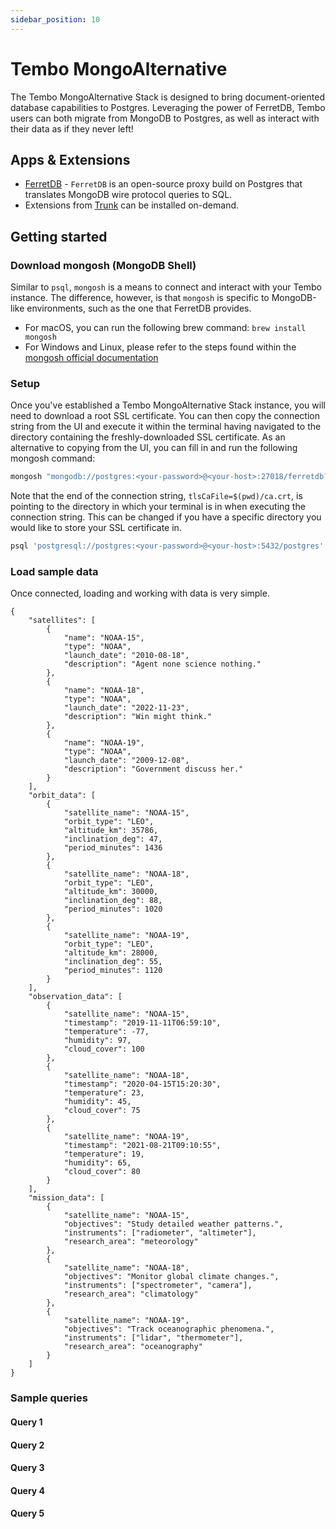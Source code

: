 ```yaml
---
sidebar_position: 10
---
```


# Tembo MongoAlternative

The Tembo MongoAlternative Stack is designed to bring document-oriented database capabilities to Postgres.
Leveraging the power of FerretDB, Tembo users can both migrate from MongoDB to Postgres, as well as interact with their data as if they never left!

## Apps & Extensions

- [FerretDB](https://docs.ferretdb.io/) - `FerretDB` is an open-source proxy build on Postgres that translates MongoDB wire protocol queries to SQL.
- Extensions from [Trunk](https://pgt.dev/) can be installed on-demand.

## Getting started

### Download mongosh (MongoDB Shell)

Similar to `psql`, `mongosh` is a means to connect and interact with your Tembo instance.
The difference, however, is that `mongosh` is specific to MongoDB-like environments, such as the one that FerretDB provides.

- For macOS, you can run the following brew command: `brew install mongosh`
- For Windows and Linux, please refer to the steps found within the [mongosh official documentation](https://www.mongodb.com/docs/mongodb-shell/install/)

### Setup

Once you've established a Tembo MongoAlternative Stack instance, you will need to download a root SSL certificate.
You can then copy the connection string from the UI and execute it within the terminal having navigated to the directory containing the freshly-downloaded SSL certificate.
As an alternative to copying from the UI, you can fill in and run the following mongosh command:

```bash
mongosh "mongodb://postgres:<your-password>@<your-host>:27018/ferretdb?authMechanism=PLAIN&tls=true&tlsCaFile=$(pwd)/ca.crt"
```

Note that the end of the connection string, `tlsCaFile=$(pwd)/ca.crt`, is pointing to the directory in which your terminal is in when executing the connection string.
This can be changed if you have a specific directory you would like to store your SSL certificate in.


```bash
psql 'postgresql://postgres:<your-password>@<your-host>:5432/postgres'
```

### Load sample data

Once connected, loading and working with data is very simple.

```
{
    "satellites": [
        {
            "name": "NOAA-15",
            "type": "NOAA",
            "launch_date": "2010-08-18",
            "description": "Agent none science nothing."
        },
        {
            "name": "NOAA-18",
            "type": "NOAA",
            "launch_date": "2022-11-23",
            "description": "Win might think."
        },
        {
            "name": "NOAA-19",
            "type": "NOAA",
            "launch_date": "2009-12-08",
            "description": "Government discuss her."
        }
    ],
    "orbit_data": [
        {
            "satellite_name": "NOAA-15",
            "orbit_type": "LEO",
            "altitude_km": 35786,
            "inclination_deg": 47,
            "period_minutes": 1436
        },
        {
            "satellite_name": "NOAA-18",
            "orbit_type": "LEO",
            "altitude_km": 30000,
            "inclination_deg": 88,
            "period_minutes": 1020
        },
        {
            "satellite_name": "NOAA-19",
            "orbit_type": "LEO",
            "altitude_km": 28000,
            "inclination_deg": 55,
            "period_minutes": 1120
        }
    ],
    "observation_data": [
        {
            "satellite_name": "NOAA-15",
            "timestamp": "2019-11-11T06:59:10",
            "temperature": -77,
            "humidity": 97,
            "cloud_cover": 100
        },
        {
            "satellite_name": "NOAA-18",
            "timestamp": "2020-04-15T15:20:30",
            "temperature": 23,
            "humidity": 45,
            "cloud_cover": 75
        },
        {
            "satellite_name": "NOAA-19",
            "timestamp": "2021-08-21T09:10:55",
            "temperature": 19,
            "humidity": 65,
            "cloud_cover": 80
        }
    ],
    "mission_data": [
        {
            "satellite_name": "NOAA-15",
            "objectives": "Study detailed weather patterns.",
            "instruments": ["radiometer", "altimeter"],
            "research_area": "meteorology"
        },
        {
            "satellite_name": "NOAA-18",
            "objectives": "Monitor global climate changes.",
            "instruments": ["spectrometer", "camera"],
            "research_area": "climatology"
        },
        {
            "satellite_name": "NOAA-19",
            "objectives": "Track oceanographic phenomena.",
            "instruments": ["lidar", "thermometer"],
            "research_area": "oceanography"
        }
    ]
}
```

### Sample queries

#### Query 1

#### Query 2

#### Query 3

#### Query 4

#### Query 5
